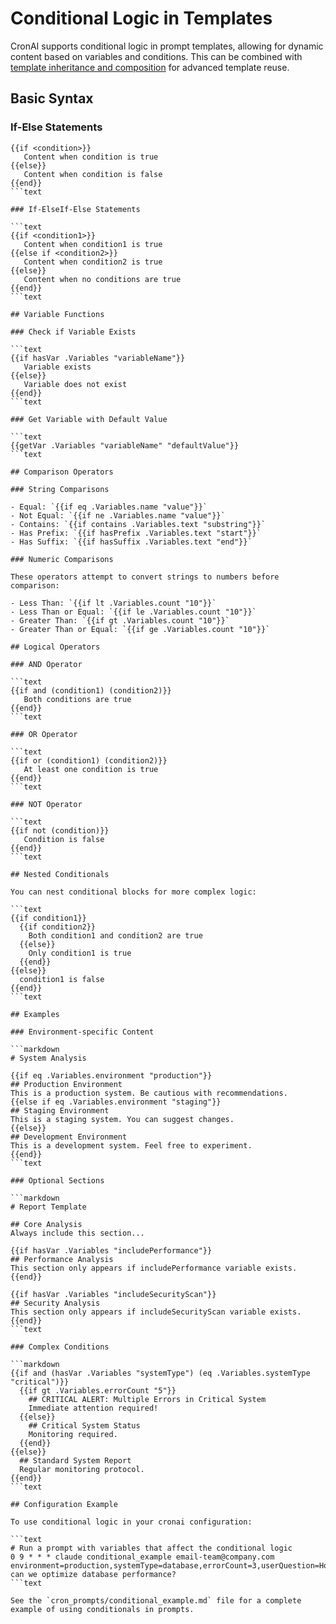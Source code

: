 # Conditional Logic in Templates

CronAI supports conditional logic in prompt templates, allowing for dynamic content based on variables and conditions. This can be combined with [template inheritance and composition](template-inheritance.md) for advanced template reuse.

## Basic Syntax

### If-Else Statements

```text
{{if <condition>}}
   Content when condition is true
{{else}}
   Content when condition is false
{{end}}
```text

### If-ElseIf-Else Statements

```text
{{if <condition1>}}
   Content when condition1 is true
{{else if <condition2>}}
   Content when condition2 is true
{{else}}
   Content when no conditions are true
{{end}}
```text

## Variable Functions

### Check if Variable Exists

```text
{{if hasVar .Variables "variableName"}}
   Variable exists
{{else}}
   Variable does not exist
{{end}}
```text

### Get Variable with Default Value

```text
{{getVar .Variables "variableName" "defaultValue"}}
```text

## Comparison Operators

### String Comparisons

- Equal: `{{if eq .Variables.name "value"}}`
- Not Equal: `{{if ne .Variables.name "value"}}`
- Contains: `{{if contains .Variables.text "substring"}}`
- Has Prefix: `{{if hasPrefix .Variables.text "start"}}`
- Has Suffix: `{{if hasSuffix .Variables.text "end"}}`

### Numeric Comparisons

These operators attempt to convert strings to numbers before comparison:

- Less Than: `{{if lt .Variables.count "10"}}`
- Less Than or Equal: `{{if le .Variables.count "10"}}`
- Greater Than: `{{if gt .Variables.count "10"}}`
- Greater Than or Equal: `{{if ge .Variables.count "10"}}`

## Logical Operators

### AND Operator

```text
{{if and (condition1) (condition2)}}
   Both conditions are true
{{end}}
```text

### OR Operator

```text
{{if or (condition1) (condition2)}}
   At least one condition is true
{{end}}
```text

### NOT Operator

```text
{{if not (condition)}}
   Condition is false
{{end}}
```text

## Nested Conditionals

You can nest conditional blocks for more complex logic:

```text
{{if condition1}}
  {{if condition2}}
    Both condition1 and condition2 are true
  {{else}}
    Only condition1 is true
  {{end}}
{{else}}
  condition1 is false
{{end}}
```text

## Examples

### Environment-specific Content

```markdown
# System Analysis

{{if eq .Variables.environment "production"}}
## Production Environment
This is a production system. Be cautious with recommendations.
{{else if eq .Variables.environment "staging"}}
## Staging Environment
This is a staging system. You can suggest changes.
{{else}}
## Development Environment
This is a development system. Feel free to experiment.
{{end}}
```text

### Optional Sections

```markdown
# Report Template

## Core Analysis
Always include this section...

{{if hasVar .Variables "includePerformance"}}
## Performance Analysis
This section only appears if includePerformance variable exists.
{{end}}

{{if hasVar .Variables "includeSecurityScan"}}
## Security Analysis
This section only appears if includeSecurityScan variable exists.
{{end}}
```text

### Complex Conditions

```markdown
{{if and (hasVar .Variables "systemType") (eq .Variables.systemType "critical")}}
  {{if gt .Variables.errorCount "5"}}
    ## CRITICAL ALERT: Multiple Errors in Critical System
    Immediate attention required!
  {{else}}
    ## Critical System Status
    Monitoring required.
  {{end}}
{{else}}
  ## Standard System Report
  Regular monitoring protocol.
{{end}}
```text

## Configuration Example

To use conditional logic in your cronai configuration:

```text
# Run a prompt with variables that affect the conditional logic
0 9 * * * claude conditional_example email-team@company.com environment=production,systemType=database,errorCount=3,userQuestion=How can we optimize database performance?
```text

See the `cron_prompts/conditional_example.md` file for a complete example of using conditionals in prompts.
